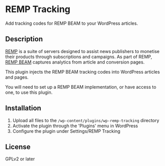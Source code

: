 # REMP Tracking

Add tracking codes for REMP BEAM to your WordPress articles.

## Description

[REMP](https://remp2020.com/) is a suite of servers designed to assist news publishers to monetise their products through subscriptions and campaigns. As part of REMP, [REMP BEAM](https://remp2020.com/beam.html) captures analytics from article and conversion pages.

This plugin injects the REMP BEAM tracking codes into WordPress articles and pages.

You will need to set up a REMP BEAM implementation, or have access to one, to use this plugin. 

## Installation

1. Upload all files to the `/wp-content/plugins/wp-remp-tracking` directory
2. Activate the plugin through the 'Plugins' menu in WordPress
3. Configure the plugin under Settings/REMP Tracking

## License

GPLv2 or later
